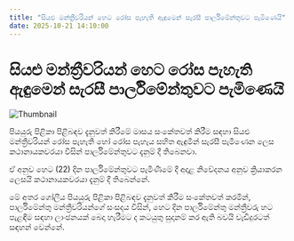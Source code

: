 ```yaml
---
title: "සියළු මන්ත්‍රීවරියන් හෙට රෝස පැහැති ඇඳුමෙන් සැරසී පාර්ලිමේන්තුවට පැමිණෙයි"
date: 2025-10-21 14:10:00
---
```


# සියළු මන්ත්‍රීවරියන් හෙට රෝස පැහැති ඇඳුමෙන් සැරසී පාර්ලිමේන්තුවට පැමිණෙයි

![Thumbnail](https://helakuru.sgp1.cdn.digitaloceanspaces.com/esana/images/lib/parliment-new-01[1].jpg)

පියයුරු පිළිකා පිළිබඳව දැනුවත් කිරීමේ මාසය සංකේතවත් කිරීම සඳහා සියළු මන්ත්‍රීවරියන් රෝස පැහැති හෝ රෝස පැහැය සහිත ඇඳුමින් සැරසී පැමිණෙන ලෙස කථානායකවරයා විසින් පාර්ලිමේන්තුවට දැනුම් දී තිබෙනවා.

ඒ අනුව හෙට (22) දින පාර්ලිමේන්තුවට පැමිණීමේ දී අදාළ නිවේදනය අනුව ක්‍රියාකරන ලෙසයි කථානායකවරයා දැනුම් දී තිබෙන්නේ.

මේ අතර ගෝලීය පියයුරු පිළිකා පිළිබඳව දැනුවත් කිරීම සංකේතවත් කරමින්, පාර්ලිමේන්තු මන්ත්‍රීවරියන්ගේ සංසදය විසින්, හෙට දින පාර්ලිමේන්තු මන්ත්‍රීවරු හට පැළඳීම සඳහා ලාංඡනයක් බෙදා හැරීමට ද කටයුතු සුදානම් කර ඇති බවයි වැඩිදුරටත් සඳහන් වෙන්නේ.

